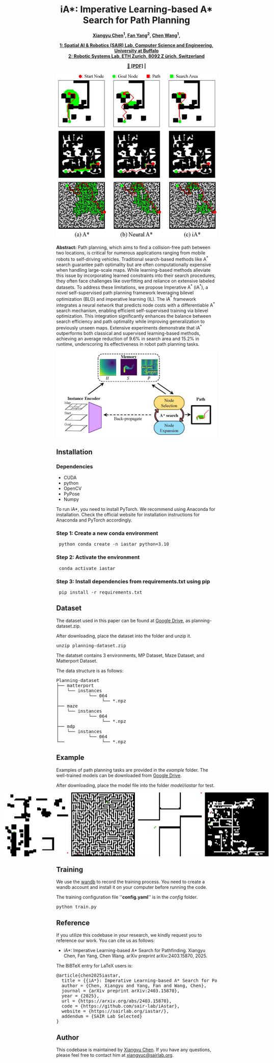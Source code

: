 <h1 align="center">iA*: Imperative Learning-based A* Search for Path Planning</h1>

<p align="center"><strong>
    <a href = "https://xyc0212.github.io/">Xiangyu Chen</a><sup>1</sup>,
    <a href = "https://github.com/MichaelFYang/">Fan Yang</a><sup>2</sup>,
    <a href = "https://sairlab.org/team/chenw/">Chen Wang</a><sup>1</sup>,
</strong></p>

<p align="center"><strong>
    <a href = "https://sairlab.org/">1:  Spatial AI & Robotics (SAIR) Lab, Computer Science and Engineering, University at Buffalo</a><br>
    <a href = "https://rsl.ethz.ch/the-lab.html">2: Robotic Systems Lab, ETH Zurich, 8092 Z ̈urich, Switzerland</a><br>
</strong></p>

<p align="center"><strong> 
    <a href = "https://arxiv.org/abs/2403.15870">&#128196; [PDF]</a> | 

</strong></p>


<p align="middle">
  <img src="figures/firstpage.jpg" width="600" />
</p>

**Abstract:**     Path planning, which aims to find a collision-free path between two locations, is critical for numerous applications ranging from mobile robots to self-driving vehicles.
    Traditional search-based methods like A$^*$ search guarantee path optimality but are often computationally expensive when handling large-scale maps.
    While learning-based methods alleviate this issue by incorporating learned constraints into their search procedures, they often face challenges like overfitting and reliance on extensive labeled datasets. 
    To address these limitations, we propose Imperative A$^*$ (iA$^*$), a novel self-supervised path planning framework leveraging bilevel optimization (BLO) and imperative learning (IL). The iA$^*$ framework integrates a neural network that predicts node costs with a differentiable A$^*$ search mechanism, enabling efficient self-supervised training via bilevel optimization. 
    This integration significantly enhances the balance between search efficiency and path optimality while improving generalization to previously unseen maps. 
    Extensive experiments demonstrate that iA$^*$ outperforms both classical and supervised learning-based methods, achieving an average reduction of 9.6\% in search area and 15.2\% in runtime, underscoring its effectiveness in robot path planning tasks.

<p align="middle">
  <img src="figures/framework.jpg" width="600" />
</p>

## Installation
### Dependencies
* CUDA
* python
* OpenCV
* PyPose
* Numpy

To run iA*, you need to install PyTorch. We recommend using Anaconda for installation. Check the official website for installation instructions for Anaconda and PyTorch accordingly.

### Step 1: Create a new conda environment
<pre> python conda create -n iastar python=3.10 </pre>

### Step 2: Activate the environment
<pre> conda activate iastar </pre>

### Step 3: Install dependencies from requirements.txt using pip
<pre> pip install -r requirements.txt </pre>
## Dataset
The dataset used in this paper can be found at [Google Drive](https://drive.google.com/file/d/10LG7wf6UrG-8_fzAipzbBeSxg5W766uF/view?usp=sharing), as planning-dataset.zip.

After downloading, place the dataset into the folder and unzip it.
<pre>
unzip planning-dataset.zip
</pre>
The datatset contains 3 environments, MP Dataset, Maze Dataset, and Matterport Dataset.

The data structure is as follows:
<pre>
Planning-dataset
├── matterport
│   └── instances
│           └── 064
│                └── *.npz
├── maze
│   └── instances
│           └── 064
│                └── *.npz
├── mdp
│   └── instances
│           └── 064
└──              └── *.npz
</pre>
## Example
Examples of path planning tasks are provided in the *example* folder.
The well-trained models can be downloaded from [Google Drive](https://drive.google.com/file/d/1JQ44ZBfNv6Re8GlpCayzbTuamQSHb-Jm/view?usp=sharing).

After downloading, place the model file into the folder *model/iastar* for test.

<div style="display: flex; justify-content: center; gap: 10px;">
  <img src="figures/gif/example1.gif" width="200"/>
  <img src="figures/gif/example2.gif"width="200"/>
  <img src="figures/gif/example3.gif" width="200"/>
  <img src="figures/gif/example4.gif" width="200"/>
</div>

## Training

We use the [wandb](https://wandb.ai/site) to record the training process. You need to create a wandb account and install it on your computer before running the code.

The training configuration file ''**config.yaml**'' is in the *config* folder.
<pre>
python train.py
</pre>

## Reference
If you utilize this codebase in your research, we kindly request you to reference our work. You can cite us as follows:
- iA*: Imperative Learning-based A* Search for Pathfinding.
Xiangyu Chen, Fan Yang, Chen Wang.
arXiv preprint arXiv:2403.15870, 2025.

The BiBTeX entry for LaTeX users is:
<pre>
@article{chen2025iastar,
  title = {{iA*}: Imperative Learning-based A* Search for Pathfinding},
  author = {Chen, Xiangyu and Yang, Fan and Wang, Chen},
  journal = {arXiv preprint arXiv:2403.15870},
  year = {2025},
  url = {https://arxiv.org/abs/2403.15870},
  code = {https://github.com/sair-lab/iAstar},
  website = {https://sairlab.org/iastar/},
  addendum = {SAIR Lab Selected}
}
</pre>

## Author
This codebase is maintained by [Xiangyu Chen](xiangyuc@sairlab.org). If you have any questions, please feel free to contact him at [xiangyuc@sairlab.org](xiangyuc@sairlab.org).
<!-- ##  TODO List

- [x] Initial release. :rocket: -->